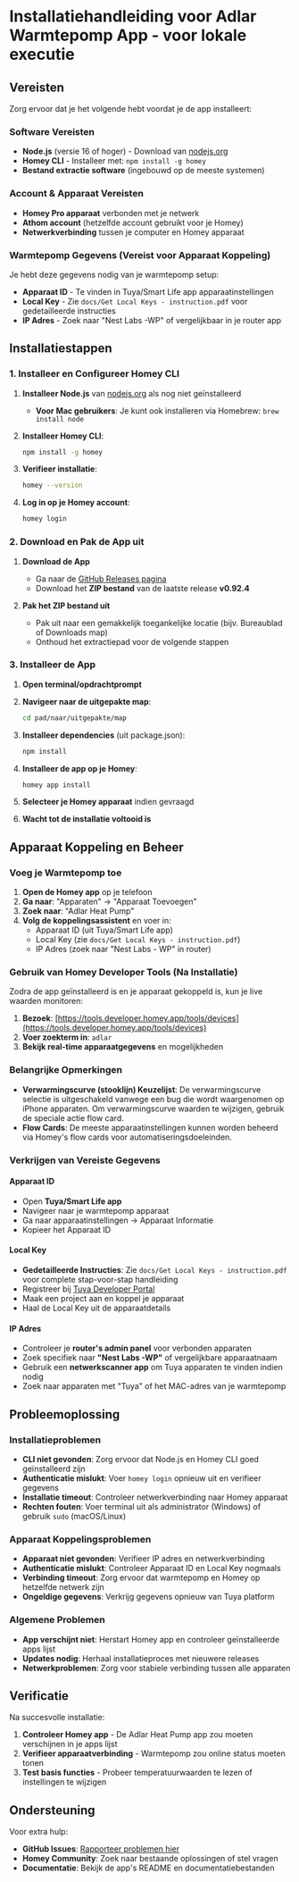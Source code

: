 # Installatiehandleiding voor Adlar Warmtepomp App - voor lokale executie

## Vereisten

Zorg ervoor dat je het volgende hebt voordat je de app installeert:

### Software Vereisten

- **Node.js** (versie 16 of hoger) - Download van [nodejs.org](https://nodejs.org/)
- **Homey CLI** - Installeer met: `npm install -g homey`
- **Bestand extractie software** (ingebouwd op de meeste systemen)

### Account & Apparaat Vereisten

- **Homey Pro apparaat** verbonden met je netwerk
- **Athom account** (hetzelfde account gebruikt voor je Homey)
- **Netwerkverbinding** tussen je computer en Homey apparaat

### Warmtepomp Gegevens (Vereist voor Apparaat Koppeling)

Je hebt deze gegevens nodig van je warmtepomp setup:

- **Apparaat ID** - Te vinden in Tuya/Smart Life app apparaatinstellingen
- **Local Key** - Zie `docs/Get Local Keys - instruction.pdf` voor gedetailleerde instructies
- **IP Adres** - Zoek naar "Nest Labs -WP" of vergelijkbaar in je router app

## Installatiestappen

### 1. Installeer en Configureer Homey CLI

1. **Installeer Node.js** van [nodejs.org](https://nodejs.org/) als nog niet geïnstalleerd
   - **Voor Mac gebruikers**: Je kunt ook installeren via Homebrew: `brew install node`

2. **Installeer Homey CLI**:

   ```bash
   npm install -g homey
   ```

3. **Verifieer installatie**:

   ```bash
   homey --version
   ```

4. **Log in op je Homey account**:

   ```bash
   homey login
   ```

### 2. Download en Pak de App uit

1. **Download de App**
   - Ga naar de [GitHub Releases pagina](https://github.com/hhi/org.hhi.adlar-heatpump/releases)
   - Download het **ZIP bestand** van de laatste release **v0.92.4**

2. **Pak het ZIP bestand uit**
   - Pak uit naar een gemakkelijk toegankelijke locatie (bijv. Bureaublad of Downloads map)
   - Onthoud het extractiepad voor de volgende stappen

### 3. Installeer de App

1. **Open terminal/opdrachtprompt**
2. **Navigeer naar de uitgepakte map**:

   ```bash
   cd pad/naar/uitgepakte/map
   ```

3. **Installeer dependencies** (uit package.json):

   ```bash
   npm install
   ```

4. **Installeer de app op je Homey**:

   ```bash
   homey app install
   ```

5. **Selecteer je Homey apparaat** indien gevraagd
6. **Wacht tot de installatie voltooid is**

## Apparaat Koppeling en Beheer

### Voeg je Warmtepomp toe

1. **Open de Homey app** op je telefoon
2. **Ga naar**: "Apparaten" → "Apparaat Toevoegen"
3. **Zoek naar**: "Adlar Heat Pump"
4. **Volg de koppelingsassistent** en voer in:
   - Apparaat ID (uit Tuya/Smart Life app)
   - Local Key (zie `docs/Get Local Keys - instruction.pdf`)
   - IP Adres (zoek naar "Nest Labs - WP" in router)

### Gebruik van Homey Developer Tools (Na Installatie)

Zodra de app geïnstalleerd is en je apparaat gekoppeld is, kun je live waarden monitoren:

1. **Bezoek**: [https://tools.developer.homey.app/tools/devices](https://tools.developer.homey.app/tools/devices)
2. **Voer zoekterm in**: `adlar`
3. **Bekijk real-time apparaatgegevens** en mogelijkheden

### Belangrijke Opmerkingen

- **Verwarmingscurve (stooklijn) Keuzelijst**: De verwarmingscurve selectie is uitgeschakeld vanwege een bug die wordt waargenomen op iPhone apparaten. Om verwarmingscurve waarden te wijzigen, gebruik de speciale actie flow card.
- **Flow Cards**: De meeste apparaatinstellingen kunnen worden beheerd via Homey's flow cards voor automatiseringsdoeleinden.

### Verkrijgen van Vereiste Gegevens

#### Apparaat ID

- Open **Tuya/Smart Life app**
- Navigeer naar je warmtepomp apparaat
- Ga naar apparaatinstellingen → Apparaat Informatie
- Kopieer het Apparaat ID

#### Local Key

- **Gedetailleerde Instructies**: Zie `docs/Get Local Keys - instruction.pdf` voor complete stap-voor-stap handleiding
- Registreer bij [Tuya Developer Portal](https://iot.tuya.com/)
- Maak een project aan en koppel je apparaat
- Haal de Local Key uit de apparaatdetails

#### IP Adres

- Controleer je **router's admin panel** voor verbonden apparaten
- Zoek specifiek naar **"Nest Labs -WP"** of vergelijkbare apparaatnaam
- Gebruik een **netwerkscanner app** om Tuya apparaten te vinden indien nodig
- Zoek naar apparaten met "Tuya" of het MAC-adres van je warmtepomp

## Probleemoplossing

### Installatieproblemen

- **CLI niet gevonden**: Zorg ervoor dat Node.js en Homey CLI goed geïnstalleerd zijn
- **Authenticatie mislukt**: Voer `homey login` opnieuw uit en verifieer gegevens
- **Installatie timeout**: Controleer netwerkverbinding naar Homey apparaat
- **Rechten fouten**: Voer terminal uit als administrator (Windows) of gebruik `sudo` (macOS/Linux)

### Apparaat Koppelingsproblemen

- **Apparaat niet gevonden**: Verifieer IP adres en netwerkverbinding
- **Authenticatie mislukt**: Controleer Apparaat ID en Local Key nogmaals
- **Verbinding timeout**: Zorg ervoor dat warmtepomp en Homey op hetzelfde netwerk zijn
- **Ongeldige gegevens**: Verkrijg gegevens opnieuw van Tuya platform

### Algemene Problemen

- **App verschijnt niet**: Herstart Homey app en controleer geïnstalleerde apps lijst
- **Updates nodig**: Herhaal installatieproces met nieuwere releases
- **Netwerkproblemen**: Zorg voor stabiele verbinding tussen alle apparaten

## Verificatie

Na succesvolle installatie:

1. **Controleer Homey app** - De Adlar Heat Pump app zou moeten verschijnen in je apps lijst
2. **Verifieer apparaatverbinding** - Warmtepomp zou online status moeten tonen
3. **Test basis functies** - Probeer temperatuurwaarden te lezen of instellingen te wijzigen

## Ondersteuning

Voor extra hulp:

- **GitHub Issues**: [Rapporteer problemen hier](https://github.com/hhi/org.hhi.adlar-heatpump/issues)
- **Homey Community**: Zoek naar bestaande oplossingen of stel vragen
- **Documentatie**: Bekijk de app's README en documentatiebestanden
